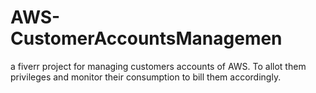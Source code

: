 # AWS-CustomerAccountsManagemen
a fiverr project for managing customers accounts of AWS. To allot them privileges and monitor their consumption to bill them accordingly.

